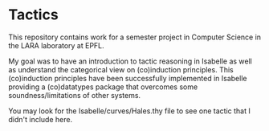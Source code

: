 # Tactics

This repository contains work for a semester project in Computer Science in the LARA laboratory at EPFL.

My goal was to have an introduction to tactic reasoning in Isabelle as well as understand the categorical view on (co)induction principles. This (co)induction principles have been successfully implemented in Isabelle providing a (co)datatypes package that overcomes some soundness/limitations of other systems.

You may look for the Isabelle/curves/Hales.thy file to see one tactic that I didn't include here. 
